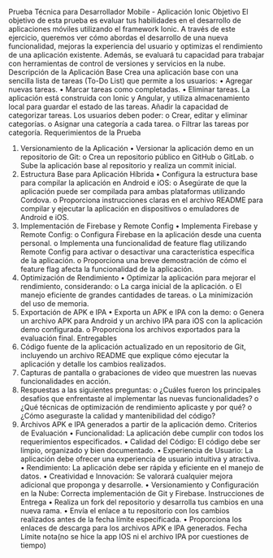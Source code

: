 Prueba Técnica para Desarrollador Mobile - Aplicación Ionic
Objetivo
El objetivo de esta prueba es evaluar tus habilidades en el desarrollo de aplicaciones 
móviles utilizando el framework Ionic. A través de este ejercicio, queremos ver cómo 
abordas el desarrollo de una nueva funcionalidad, mejoras la experiencia del usuario y 
optimizas el rendimiento de una aplicación existente. Además, se evaluará tu 
capacidad para trabajar con herramientas de control de versiones y servicios en la 
nube.
Descripción de la Aplicación Base
Crea una aplicación base con una sencilla lista de tareas (To-Do List) que permite a los 
usuarios:
• Agregar nuevas tareas.
• Marcar tareas como completadas.
• Eliminar tareas.
La aplicación está construida con Ionic y Angular, y utiliza almacenamiento local para 
guardar el estado de las tareas.
Añadir la capacidad de categorizar tareas. Los usuarios deben poder:
o Crear, editar y eliminar categorías.
o Asignar una categoría a cada tarea.
o Filtrar las tareas por categoría.
Requerimientos de la Prueba
1. Versionamiento de la Aplicación
• Versionar la aplicación demo en un repositorio de Git:
o Crea un repositorio público en GitHub o GitLab.
o Sube la aplicación base al repositorio y realiza un commit inicial.
2. Estructura Base para Aplicación Híbrida
• Configura la estructura base para compilar la aplicación en Android e iOS:
o Asegúrate de que la aplicación puede ser compilada para ambas 
plataformas utilizando Cordova.
o Proporciona instrucciones claras en el archivo README para compilar y 
ejecutar la aplicación en dispositivos o emuladores de Android e iOS.
3. Implementación de Firebase y Remote Config
• Implementa Firebase y Remote Config:
o Configura Firebase en la aplicación desde una cuenta personal.
o Implementa una funcionalidad de feature flag utilizando Remote Config 
para activar o desactivar una característica específica de la aplicación.
o Proporciona una breve demostración de cómo el feature flag afecta la 
funcionalidad de la aplicación.
4. Optimización de Rendimiento
• Optimizar la aplicación para mejorar el rendimiento, considerando:
o La carga inicial de la aplicación.
o El manejo eficiente de grandes cantidades de tareas.
o La minimización del uso de memoria.
5. Exportación de APK e IPA
• Exporta un APK e IPA con la demo:
o Genera un archivo APK para Android y un archivo IPA para iOS con la 
aplicación demo configurada.
o Proporciona los archivos exportados para la evaluación final.
Entregables
1. Código fuente de la aplicación actualizado en un repositorio de Git, incluyendo 
un archivo README que explique cómo ejecutar la aplicación y detalle los 
cambios realizados.
2. Capturas de pantalla o grabaciones de video que muestren las nuevas 
funcionalidades en acción.
3. Respuestas a las siguientes preguntas:
o ¿Cuáles fueron los principales desafíos que enfrentaste al implementar 
las nuevas funcionalidades?
o ¿Qué técnicas de optimización de rendimiento aplicaste y por qué?
o ¿Cómo aseguraste la calidad y mantenibilidad del código?
4. Archivos APK e IPA generados a partir de la aplicación demo.
Criterios de Evaluación
• Funcionalidad: La aplicación debe cumplir con todos los requerimientos 
especificados.
• Calidad del Código: El código debe ser limpio, organizado y bien documentado.
• Experiencia de Usuario: La aplicación debe ofrecer una experiencia de usuario 
intuitiva y atractiva.
• Rendimiento: La aplicación debe ser rápida y eficiente en el manejo de datos.
• Creatividad e Innovación: Se valorará cualquier mejora adicional que proponga 
y desarrolle.
• Versionamiento y Configuración en la Nube: Correcta implementación de Git 
y Firebase.
Instrucciones de Entrega
• Realiza un fork del repositorio y desarrolla tus cambios en una nueva rama.
• Envía el enlace a tu repositorio con los cambios realizados antes de la fecha 
límite especificada.
• Proporciona los enlaces de descarga para los archivos APK e IPA generados.
Fecha Límite
nota(no se hice la app IOS ni el archivo IPA por cuestiones de tiempo)
